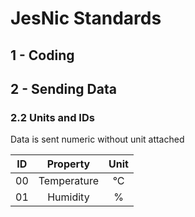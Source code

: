 # JesNic Standards
## 1 - Coding

## 2 - Sending Data

### 2.2 Units and IDs
Data is sent numeric without unit attached

| ID | Property | Unit |
| :---: | :----: | :---:|
|00|Temperature|°C|
|01|Humidity|%|
